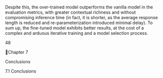 Despite this, the over-trained model outperforms the vanilla model in the evaluation
metrics, with greater contextual richness and without compromising inference time (in
fact, it is shorter, as the average response length is reduced and re-parameterization
introduced minimal delay). To sum up, the fine-tuned model exhibits better results, at
the cost of a complex and arduous iterative training and a model selection process.

48

Chapter 7

Conclusions

7.1 Conclusions